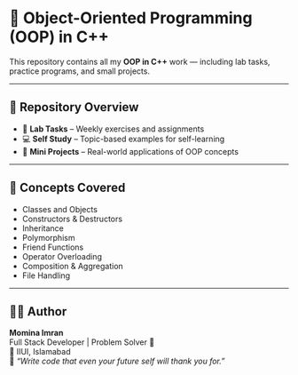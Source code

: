# 🧠 Object-Oriented Programming (OOP) in C++

This repository contains all my **OOP in C++** work — including lab tasks, practice programs, and small projects.  

---

## 📂 Repository Overview

- 🧩 **Lab Tasks** – Weekly exercises and assignments  
- 💻 **Self Study** – Topic-based examples for self-learning  
- 🧮 **Mini Projects** – Real-world applications of OOP concepts  

---

## 📘 Concepts Covered

- Classes and Objects  
- Constructors & Destructors  
- Inheritance  
- Polymorphism  
- Friend Functions  
- Operator Overloading  
- Composition & Aggregation  
- File Handling  

---

## 👩‍💻 Author

**Momina Imran**  
Full Stack Developer | Problem Solver 💫  
📍 IIUI, Islamabad  
💬 *“Write code that even your future self will thank you for.”*
